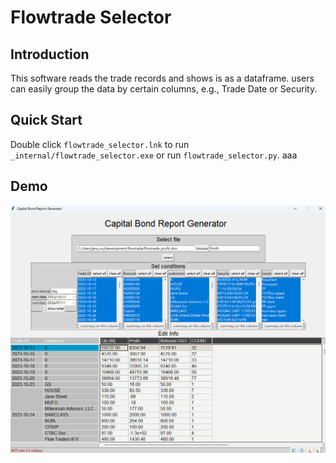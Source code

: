 # Flowtrade Selector
## Introduction
This software reads the trade records and shows is as a dataframe. users can easily group the data by certain columns, e.g., Trade Date or Security.
## Quick Start
Double click `flowtrade_selector.lnk` to run `_internal/flowtrade_selector.exe` or run `flowtrade_selector.py`.
aaa
## Demo
![alt text](flowtrade_demo.png)